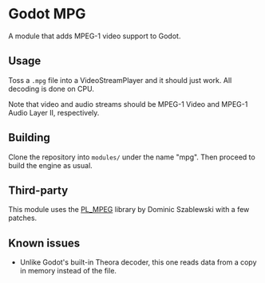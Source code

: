 # Godot MPG

A module that adds MPEG-1 video support to Godot.

## Usage
Toss a `.mpg` file into a VideoStreamPlayer and it should just work. All decoding is done on CPU.

Note that video and audio streams should be MPEG-1 Video and MPEG-1 Audio Layer II, respectively.


## Building
Clone the repository into `modules/` under the name "mpg". Then proceed to build the engine as usual.

## Third-party
This module uses the [PL_MPEG](https://github.com/phoboslab/pl_mpeg) library by Dominic Szablewski with a few patches.

## Known issues
- Unlike Godot's built-in Theora decoder, this one reads data from a copy in memory instead of the file.
